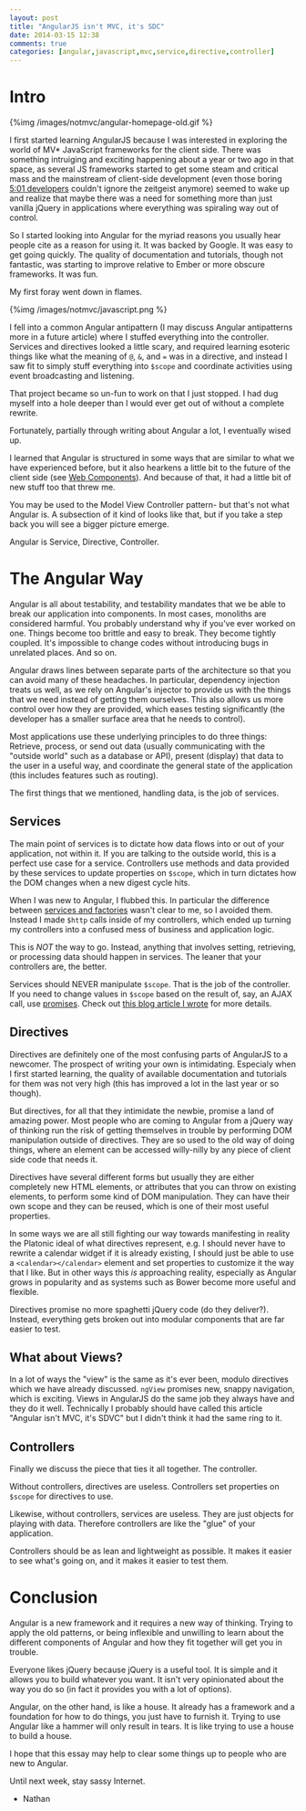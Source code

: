```yaml
---
layout: post
title: "AngularJS isn't MVC, it's SDC"
date: 2014-03-15 12:38
comments: true
categories: [angular,javascript,mvc,service,directive,controller]
---
```


# Intro

{%img /images/notmvc/angular-homepage-old.gif %}

I first started learning AngularJS because I was interested in exploring the world of MV&#42; JavaScript frameworks for the client side.  There was something intruiging and exciting happening about a year or two ago in that space, as several JS frameworks started to get some steam and critical mass and the mainstream of client-side development (even those boring [5:01 developers](http://www.hanselman.com/blog/501DevelopersFamilyAndExcitementAboutTheCraft.aspx) couldn't ignore the zeitgeist anymore) seemed to wake up and realize that maybe there was a need for something more than just vanilla jQuery in applications where everything was spiraling way out of control.

So I started looking into Angular for the myriad reasons you usually hear people cite as a reason for using it.  It was backed by Google.  It was easy to get going quickly.  The quality of documentation and tutorials, though not fantastic, was starting to improve relative to Ember or more obscure frameworks.  It was fun.

My first foray went down in flames.

{%img /images/notmvc/javascript.png %}

I fell into a common Angular antipattern (I may discuss Angular antipatterns more in a future article) where I stuffed everything into the controller.  Services and directives looked a little scary, and required learning esoteric things like what the meaning of `@`, `&`, and `=` was in a directive, and instead I saw fit to simply stuff everything into `$scope` and coordinate activities using event broadcasting and listening.

That project became so un-fun to work on that I just stopped.  I had dug myself into a hole deeper than I would ever get out of without a complete rewrite.

Fortunately, partially through writing about Angular a lot, I eventually wised up.

I learned that Angular is structured in some ways that are similar to what we have experienced before, but it also hearkens a little bit to the future of the client side (see [Web Components](http://www.w3.org/TR/components-intro/)).  And because of that, it had a little bit of new stuff too that threw me.

You may be used to the Model View Controller pattern- but that's not what Angular is.   A subsection of it kind of looks like that, but if you take a step back you will see a bigger picture emerge.

Angular is Service, Directive, Controller.

# The Angular Way

Angular is all about testability, and testability mandates that we be able to break our application into components.  In most cases, monoliths are considered harmful.  You probably understand why if you've ever worked on one.  Things become too brittle and easy to break.  They become tightly coupled.  It's impossible to change codes without introducing bugs in unrelated places.  And so on.

Angular draws lines between separate parts of the architecture so that you can avoid many of these headaches.  In particular, dependency injection treats us well, as we rely on Angular's injector to provide us with the things that we need instead of getting them ourselves.  This also allows us more control over how they are provided, which eases testing significantly (the developer has a smaller surface area that he needs to control).

Most applications use these underlying principles to do three things: Retrieve, process, or send out data (usually communicating with the "outside world" such as a database or API), present (display) that data to the user in a useful way, and coordinate the general state of the application (this includes features such as routing).

The first things that we mentioned, handling data, is the job of services.

## Services

The main point of services is to dictate how data flows into or out of your application, not within it.  If you are talking to the outside world, this is a perfect use case for a service.  Controllers use methods and data provided by these services to update properties on `$scope`, which in turn dictates how the DOM changes when a new digest cycle hits.

When I was new to Angular, I flubbed this.  In particular the difference between [services and factories](http://stackoverflow.com/questions/15666048/angular-js-service-vs-provider-vs-factory) wasn't clear to me, so I avoided them.  Instead I made `$http` calls inside of my controllers, which ended up turning my controllers into a confused mess of business and application logic.

This is *NOT* the way to go.  Instead, anything that involves setting, retrieving, or processing data should happen in services.  The leaner that your controllers are, the better.

Services should NEVER manipulate `$scope`.  That is the job of the controller.  If you need to change values in `$scope` based on the result of, say, an AJAX call, use [promises](http://docs.angularjs.org/api/ng/service/$q).  Check out [this blog article I wrote](http://nathanleclaire.com/blog/2014/01/04/5-smooth-angularjs-application-tips/) for more details.

## Directives

Directives are definitely one of the most confusing parts of AngularJS to a newcomer.  The prospect of writing your own is intimidating.  Especialy when I first started learning, the quality of available documentation and tutorials for them was not very high (this has improved a lot in the last year or so though).  

But directives, for all that they intimidate the newbie, promise a land of amazing power.  Most people who are coming to Angular from a jQuery way of thinking run the risk of getting themselves in trouble by performing DOM manipulation outside of directives.  They are so used to the old way of doing things, where an element can be accessed willy-nilly by any piece of client side code that needs it.

Directives have several different forms but usually they are either completely new HTML elements, or attributes that you can throw on existing elements, to perform some kind of DOM manipulation.  They can have their own scope and they can be reused, which is one of their most useful properties.

In some ways we are all still fighting our way towards manifesting in reality the Platonic ideal of what directives represent, e.g. I should never have to rewrite a calendar widget if it is already existing, I should just be able to use a `<calendar></calendar>` element and set properties to customize it the way that I like.  But in other ways this *is* approaching reality, especially as Angular grows in popularity and as systems such as Bower become more useful and flexible.

Directives promise no more spaghetti jQuery code (do they deliver?).  Instead, everything gets broken out into modular components that are far easier to test.

## What about Views?

In a lot of ways the "view" is the same as it's ever been, modulo directives which we have already discussed.  `ngView` promises new, snappy navigation, which is exciting.  Views in AngularJS do the same job they always have and they do it well.  Technically I probably should have called this article "Angular isn't MVC, it's SDVC" but I didn't think it had the same ring to it.

## Controllers

Finally we discuss the piece that ties it all together.  The controller.

Without controllers, directives are useless.  Controllers set properties on `$scope` for directives to use.

Likewise, without controllers, services are useless.  They are just objects for playing with data.  Therefore controllers are like the "glue" of your application.

Controllers should be as lean and lightweight as possible.  It makes it easier to see what's going on, and it makes it easier to test them.

# Conclusion

Angular is a new framework and it requires a new way of thinking.  Trying to apply the old patterns, or being inflexible and unwilling to learn about the different components of Angular and how they fit together will get you in trouble.

Everyone likes jQuery because jQuery is a useful tool.  It is simple and it allows you to build whatever you want.  It isn't very opinionated about the way you do so (in fact it provides you with a lot of options).

Angular, on the other hand, is like a house.  It already has a framework and a foundation for how to do things, you just have to furnish it.  Trying to use Angular like a hammer will only result in tears.  It is like trying to use a house to build a house.

I hope that this essay may help to clear some things up to people who are new to Angular.

Until next week, stay sassy Internet.

- Nathan
